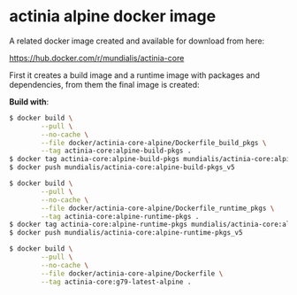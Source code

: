 # actinia alpine docker image

A related docker image created and available for download from here:

https://hub.docker.com/r/mundialis/actinia-core

First it creates a build image and a runtime image with packages and dependencies, from them the final image is created:

__Build with__:

```bash
$ docker build \
        --pull \
        --no-cache \
        --file docker/actinia-core-alpine/Dockerfile_build_pkgs \
        --tag actinia-core:alpine-build-pkgs .
$ docker tag actinia-core:alpine-build-pkgs mundialis/actinia-core:alpine-build-pkgs_v5
$ docker push mundialis/actinia-core:alpine-build-pkgs_v5

$ docker build \
        --pull \
        --no-cache \
        --file docker/actinia-core-alpine/Dockerfile_runtime_pkgs \
        --tag actinia-core:alpine-runtime-pkgs .
$ docker tag actinia-core:alpine-runtime-pkgs mundialis/actinia-core:alpine-runtime-pkgs_v5
$ docker push mundialis/actinia-core:alpine-runtime-pkgs_v5

$ docker build \
        --pull \
        --no-cache \
        --file docker/actinia-core-alpine/Dockerfile \
        --tag actinia-core:g79-latest-alpine .

```
